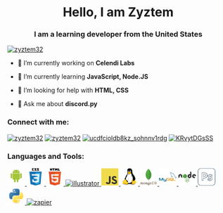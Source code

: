 <h1 align="center">Hello, I am Zyztem</h1>
<h3 align="center">I am a learning developer from the United States</h3>

<p align="left"> <a href="https://twitter.com/zyztem32" target="blank"><img src="https://img.shields.io/twitter/follow/zyztem32?logo=twitter&style=for-the-badge" alt="zyztem32" /></a> </p>

- 🔭 I’m currently working on **Celendi Labs**

- 🌱 I’m currently learning **JavaScript, Node.JS**

- 🤝 I’m looking for help with **HTML, CSS**

- 💬 Ask me about **discord.py**

<h3 align="left">Connect with me:</h3>
<p align="left">
<a href="https://twitter.com/zyztem32" target="blank"><img align="center" src="https://cdn.jsdelivr.net/npm/simple-icons@3.0.1/icons/twitter.svg" alt="zyztem32" height="30" width="40" /></a>
<a href="https://instagram.com/zyztem32" target="blank"><img align="center" src="https://cdn.jsdelivr.net/npm/simple-icons@3.0.1/icons/instagram.svg" alt="zyztem32" height="30" width="40" /></a>
<a href="https://www.youtube.com/channel/ucdfcioldb8kz_sohnnv1rdg" target="blank"><img align="center" src="https://cdn.jsdelivr.net/npm/simple-icons@3.0.1/icons/youtube.svg" alt="ucdfcioldb8kz_sohnnv1rdg" height="30" width="40" /></a>
<a href="https://discord.gg/KRvytDGsSS" target="blank"><img align="center" src="https://cdn.jsdelivr.net/npm/simple-icons@3.0.1/icons/discord.svg" alt="KRvytDGsSS" height="30" width="40" /></a>
</p>

<h3 align="left">Languages and Tools:</h3>
<p align="left"> <a href="https://developer.android.com" target="_blank"> <img src="https://raw.githubusercontent.com/devicons/devicon/master/icons/android/android-original-wordmark.svg" alt="android" width="40" height="40"/> </a> <a href="https://www.w3schools.com/css/" target="_blank"> <img src="https://raw.githubusercontent.com/devicons/devicon/master/icons/css3/css3-original-wordmark.svg" alt="css3" width="40" height="40"/> </a> <a href="https://www.w3.org/html/" target="_blank"> <img src="https://raw.githubusercontent.com/devicons/devicon/master/icons/html5/html5-original-wordmark.svg" alt="html5" width="40" height="40"/> </a> <a href="https://www.adobe.com/in/products/illustrator.html" target="_blank"> <img src="https://www.vectorlogo.zone/logos/adobe_illustrator/adobe_illustrator-icon.svg" alt="illustrator" width="40" height="40"/> </a> <a href="https://developer.mozilla.org/en-US/docs/Web/JavaScript" target="_blank"> <img src="https://raw.githubusercontent.com/devicons/devicon/master/icons/javascript/javascript-original.svg" alt="javascript" width="40" height="40"/> </a> <a href="https://www.linux.org/" target="_blank"> <img src="https://raw.githubusercontent.com/devicons/devicon/master/icons/linux/linux-original.svg" alt="linux" width="40" height="40"/> </a> <a href="https://www.mongodb.com/" target="_blank"> <img src="https://raw.githubusercontent.com/devicons/devicon/master/icons/mongodb/mongodb-original-wordmark.svg" alt="mongodb" width="40" height="40"/> </a> <a href="https://www.mysql.com/" target="_blank"> <img src="https://raw.githubusercontent.com/devicons/devicon/master/icons/mysql/mysql-original-wordmark.svg" alt="mysql" width="40" height="40"/> </a> <a href="https://nodejs.org" target="_blank"> <img src="https://raw.githubusercontent.com/devicons/devicon/master/icons/nodejs/nodejs-original-wordmark.svg" alt="nodejs" width="40" height="40"/> </a> <a href="https://www.photoshop.com/en" target="_blank"> <img src="https://raw.githubusercontent.com/devicons/devicon/master/icons/photoshop/photoshop-line.svg" alt="photoshop" width="40" height="40"/> </a> <a href="https://www.python.org" target="_blank"> <img src="https://raw.githubusercontent.com/devicons/devicon/master/icons/python/python-original.svg" alt="python" width="40" height="40"/> </a> <a href="https://zapier.com" target="_blank"> <img src="https://www.vectorlogo.zone/logos/zapier/zapier-icon.svg" alt="zapier" width="40" height="40"/> </a> </p>
